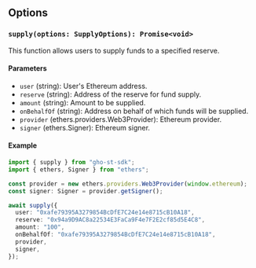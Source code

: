 ## Options

### `supply(options: SupplyOptions): Promise<void>`

This function allows users to supply funds to a specified reserve.

#### Parameters

- `user` (string): User's Ethereum address.
- `reserve` (string): Address of the reserve for fund supply.
- `amount` (string): Amount to be supplied.
- `onBehalfOf` (string): Address on behalf of which funds will be supplied.
- `provider` (ethers.providers.Web3Provider): Ethereum provider.
- `signer` (ethers.Signer): Ethereum signer.

#### Example

```typescript
import { supply } from "gho-st-sdk";
import { ethers, Signer } from "ethers";

const provider = new ethers.providers.Web3Provider(window.ethereum);
const signer: Signer = provider.getSigner();

await supply({
  user: "0xafe79395A3279854BcDfE7C24e14e8715cB10A18",
  reserve: "0x94a9D9AC8a22534E3FaCa9F4e7F2E2cf85d5E4C8",
  amount: "100",
  onBehalfOf: "0xafe79395A3279854BcDfE7C24e14e8715cB10A18",
  provider,
  signer,
});
```
